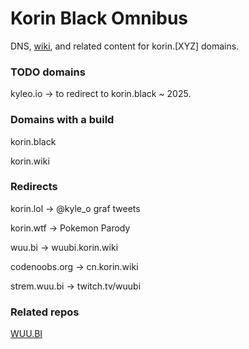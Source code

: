 # Korin Black Omnibus

DNS, [wiki](wiki), and related content for korin.[XYZ] domains.

### TODO domains

kyleo.io -> to redirect to korin.black ~ 2025.

### Domains with a build

korin.black

korin.wiki

### Redirects


korin.lol -> @kyle_o graf tweets

korin.wtf -> Pokemon Parody

wuu.bi -> wuubi.korin.wiki

codenoobs.org -> cn.korin.wiki

strem.wuu.bi -> twitch.tv/wuubi

### Related repos
[WUU.BI](https://github.com/wuubi/wuu.bi)
